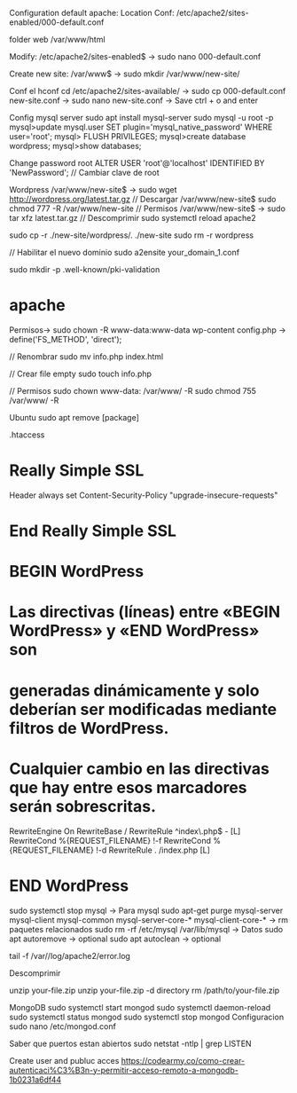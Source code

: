 Configuration default apache:
Location Conf:
/etc/apache2/sites-enabled/000-default.conf   

folder web 
/var/www/html 

Modify:
/etc/apache2/sites-enabled$ -> sudo nano 000-default.conf

Create new site:
/var/www$ -> sudo mkdir /var/www/new-site/

Conf el hconf
cd /etc/apache2/sites-available/ -> sudo cp 000-default.conf new-site.conf -> sudo nano new-site.conf -> Save ctrl + o and enter


Config mysql server
sudo apt install mysql-server
sudo mysql -u root -p
mysql>update mysql.user SET plugin='mysql_native_password' WHERE user='root';
mysql> FLUSH PRIVILEGES;
mysql>create database wordpress;
mysql>show databases;

Change password root
ALTER USER 'root'@'localhost' IDENTIFIED BY 'NewPassword'; // Cambiar clave de root

Wordpress
/var/www/new-site$ -> sudo wget http://wordpress.org/latest.tar.gz // Descargar
/var/www/new-site$ sudo chmod 777 -R /var/www/new-site  // Permisos
/var/www/new-site$ -> sudo tar xfz latest.tar.gz // Descomprimir
sudo systemctl reload apache2

sudo cp -r ./new-site/wordpress/. ./new-site
sudo rm -r wordpress

// Habilitar el nuevo dominio
sudo a2ensite your_domain_1.conf

 sudo mkdir -p .well-known/pki-validation
 
# apache
Permisos-> sudo chown -R www-data:www-data wp-content
config.php -> define('FS_METHOD', 'direct');

// Renombrar
sudo mv info.php index.html

// Crear file empty
 sudo touch info.php

// Permisos
sudo chown www-data: /var/www/<WordPress root folder> -R
sudo chmod 755 /var/www/<WordPress root folder> -R

Ubuntu
sudo apt remove [package]


.htaccess
# Really Simple SSL
Header always set Content-Security-Policy "upgrade-insecure-requests"
# End Really Simple SSL


# BEGIN WordPress
# Las directivas (líneas) entre «BEGIN WordPress» y «END WordPress» son
# generadas dinámicamente y solo deberían ser modificadas mediante filtros de WordPress.
# Cualquier cambio en las directivas que hay entre esos marcadores serán sobrescritas.
<IfModule mod_rewrite.c>
RewriteEngine On
RewriteBase /
RewriteRule ^index\.php$ - [L]
RewriteCond %{REQUEST_FILENAME} !-f
RewriteCond %{REQUEST_FILENAME} !-d
RewriteRule . /index.php [L]
</IfModule>

# END WordPress



sudo systemctl stop mysql -> Para mysql
sudo apt-get purge mysql-server mysql-client mysql-common mysql-server-core-* mysql-client-core-* -> rm paquetes relacionados
sudo rm -rf /etc/mysql /var/lib/mysql -> Datos
sudo apt autoremove -> optional
sudo apt autoclean -> optional 


tail -f /var//log/apache2/error.log  

Descomprimir

unzip your-file.zip
unzip your-file.zip -d directory 
rm /path/to/your-file.zip




MongoDB
 sudo systemctl start mongod
 sudo systemctl daemon-reload
 sudo systemctl status mongod
 sudo systemctl stop mongod
Configuracion
 sudo nano /etc/mongod.conf

Saber que puertos estan abiertos
sudo netstat -ntlp | grep LISTEN

Create user and publuc acces
https://codearmy.co/como-crear-autenticaci%C3%B3n-y-permitir-acceso-remoto-a-mongodb-1b0231a6df44

